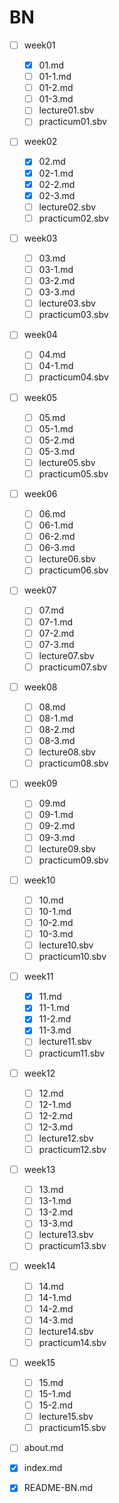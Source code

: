 # BN
- [ ] week01
    - [x] 01.md
    - [ ] 01-1.md
    - [ ] 01-2.md
    - [ ] 01-3.md
    - [ ] lecture01.sbv
    - [ ] practicum01.sbv
- [ ] week02
    - [x] 02.md
    - [x] 02-1.md
    - [x] 02-2.md
    - [x] 02-3.md
    - [ ] lecture02.sbv
    - [ ] practicum02.sbv
- [ ] week03
    - [ ] 03.md
    - [ ] 03-1.md
    - [ ] 03-2.md
    - [ ] 03-3.md
    - [ ] lecture03.sbv
    - [ ] practicum03.sbv
- [ ] week04
    - [ ] 04.md
    - [ ] 04-1.md
    - [ ] practicum04.sbv
- [ ] week05
    - [ ] 05.md
    - [ ] 05-1.md
    - [ ] 05-2.md
    - [ ] 05-3.md
    - [ ] lecture05.sbv
    - [ ] practicum05.sbv
- [ ] week06
    - [ ] 06.md
    - [ ] 06-1.md
    - [ ] 06-2.md
    - [ ] 06-3.md
    - [ ] lecture06.sbv
    - [ ] practicum06.sbv
- [ ] week07
    - [ ] 07.md
    - [ ] 07-1.md
    - [ ] 07-2.md
    - [ ] 07-3.md
    - [ ] lecture07.sbv
    - [ ] practicum07.sbv
- [ ] week08
    - [ ] 08.md
    - [ ] 08-1.md
    - [ ] 08-2.md
    - [ ] 08-3.md
    - [ ] lecture08.sbv
    - [ ] practicum08.sbv
- [ ] week09
    - [ ] 09.md
    - [ ] 09-1.md
    - [ ] 09-2.md
    - [ ] 09-3.md
    - [ ] lecture09.sbv
    - [ ] practicum09.sbv
- [ ] week10
    - [ ] 10.md
    - [ ] 10-1.md
    - [ ] 10-2.md
    - [ ] 10-3.md
    - [ ] lecture10.sbv
    - [ ] practicum10.sbv
- [ ] week11
    - [x] 11.md
    - [x] 11-1.md
    - [x] 11-2.md
    - [x] 11-3.md
    - [ ] lecture11.sbv
    - [ ] practicum11.sbv
- [ ] week12
    - [ ] 12.md
    - [ ] 12-1.md
    - [ ] 12-2.md
    - [ ] 12-3.md
    - [ ] lecture12.sbv
    - [ ] practicum12.sbv
- [ ] week13
    - [ ] 13.md
    - [ ] 13-1.md
    - [ ] 13-2.md
    - [ ] 13-3.md
    - [ ] lecture13.sbv
    - [ ] practicum13.sbv
- [ ] week14
    - [ ] 14.md
    - [ ] 14-1.md
    - [ ] 14-2.md
    - [ ] 14-3.md
    - [ ] lecture14.sbv
    - [ ] practicum14.sbv
- [ ] week15
    - [ ] 15.md
    - [ ] 15-1.md
    - [ ] 15-2.md
    - [ ] lecture15.sbv
    - [ ] practicum15.sbv
- [ ] about.md
- [x] index.md
- [x] README-BN.md


